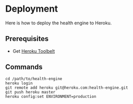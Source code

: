 Deployment
==========

Here is how to deploy the health engine to Heroku.

Prerequisites
-------------

- Get [Heroku Toolbelt](https://toolbelt.heroku.com/)
    
Commands
--------

    cd /path/to/health-engine
    heroku login
    git remote add heroku git@heroku.com:health-engine.git
    git push heroku master
    heroku config:set ENVIRONMENT=production
    
    